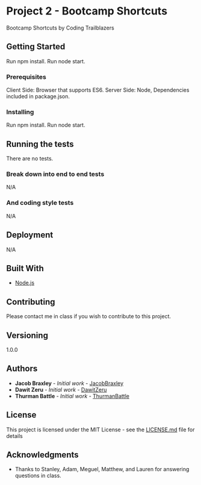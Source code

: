 # Project 2 - Bootcamp Shortcuts

Bootcamp Shortcuts by Coding Trailblazers

## Getting Started
Run npm install.
Run node start.

### Prerequisites

Client Side: Browser that supports ES6.
Server Side: Node, Dependencies included in package.json.

### Installing

Run npm install.
Run node start.


## Running the tests

There are no tests.

### Break down into end to end tests

N/A

### And coding style tests

N/A

## Deployment

N/A

## Built With

* [Node.js](https://www.nodejs.org/)


## Contributing

Please contact me in class if you wish to contribute to this project.

## Versioning

1.0.0

## Authors

* **Jacob Braxley** - *Initial work* - [JacobBraxley](https://github.com/JacobBraxley)
* **Dawit Zeru** - *Initial work* - [DawitZeru](https://github.com/DawitZeru)
* **Thurman Battle** - *Initial work* - [ThurmanBattle](https://github.com/Tbattle1911)
## License

This project is licensed under the MIT License - see the [LICENSE.md](LICENSE.md) file for details

## Acknowledgments

* Thanks to Stanley, Adam, Meguel, Matthew, and Lauren for answering questions in class.
